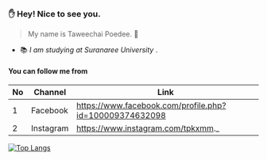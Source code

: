 ### :raised_hand: Hey! Nice to see you.
> My name is Taweechai Poedee. :dizzy:
- :books: _I am studying at Suranaree University_ .
#### You can follow me from

| No | Channel | Link |
| ---- | ---- | ---- |
| 1 | Facebook | https://www.facebook.com/profile.php?id=100009374632098 |
| 2 | Instagram | https://www.instagram.com/tpkxmm._ |

[![Top Langs](https://github-readme-stats.vercel.app/api/top-langs/?username=Taweechaikxmm&layout=compact)](https://github.com/anuraghazra/github-readme-stats)
